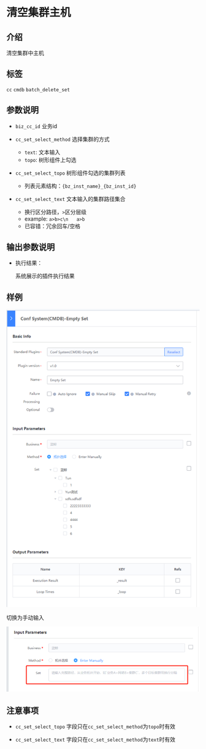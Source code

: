 # 清空集群主机

## 介绍

清空集群中主机

## 标签

`cc` `cmdb` `batch_delete_set` 

## 参数说明

* `biz_cc_id` 业务id

* `cc_set_select_method` 选择集群的方式
  * `text`: 文本输入
  * `topo`: 树形组件上勾选

* `cc_set_select_topo` 树形组件勾选的集群列表
  * 列表元素结构：`{bz_inst_name}_{bz_inst_id}`

* `cc_set_select_text` 文本输入的集群路径集合
  * 换行区分路径，`>`区分层级
  * example: `a>b>c\n   a>b`
  * 已容错：冗余回车/空格

## 输出参数说明

* 执行结果：

  系统展示的插件执行结果

## 样例

![](images/empty_set_topo.png)

切换为手动输入

![](images/empty_set_text.png)

## 注意事项

* `cc_set_select_topo` 字段只在`cc_set_select_method`为`topo`时有效

* `cc_set_select_text` 字段只在`cc_set_select_method`为`text`时有效

  
